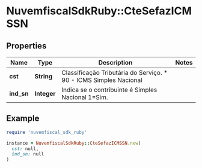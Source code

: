 # NuvemfiscalSdkRuby::CteSefazICMSSN

## Properties

| Name | Type | Description | Notes |
| ---- | ---- | ----------- | ----- |
| **cst** | **String** | Classificação Tributária do Serviço.  * 90 - ICMS Simples Nacional |  |
| **ind_sn** | **Integer** | Indica se o contribuinte é Simples Nacional   1&#x3D;Sim. |  |

## Example

```ruby
require 'nuvemfiscal_sdk_ruby'

instance = NuvemfiscalSdkRuby::CteSefazICMSSN.new(
  cst: null,
  ind_sn: null
)
```

